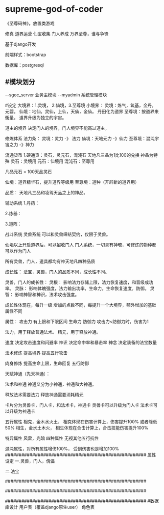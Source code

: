 # supreme-god-of-coder
《至尊码神》，放置类游戏

修真
道界运营
仙宝收集
门人养成
万界至尊，谁与争锋

基于django开发

前端样式：bootstrap

数据库：postgresql



#模块划分
-
--sgoc_server 业务主模块
--myadmin  系统管理模块


#设定
大境界：1.灵境， 2.仙境，3.至尊境
小境界：
灵境：炼气，筑基，金丹，元婴。
仙境：地仙，灵仙，上仙，天仙，金仙。  丹田化为道界
至尊境：按道界来衡量。   道界升级为独立的宇宙。

道主的境界 决定门人的境界，门人境界不能高过道主，

修炼体系
法力条：
灵境：灵力 -》 法力
仙境：天地元力 -》仙力
至尊境：混沌宇宙之力 -》神力

流通货币
1.硬通货：灵石，灵元石，混沌石
天地凡三品为1比100的兑换
神品为特殊
灵石：灵境用
元石：仙境用
混沌石：至尊用

凡品元石 = 100天品灵石


仙境：道界精华石，提升道界等级用
至尊境：道种（开辟新的道界用）

品质：
天地凡三品和凌驾天品之上的神品。


辅助系统
1.丹药：

2.炼器：

3.道阵：

战斗系统
灵兽系统
可以和灵兽缔结契约，仅限于灵兽。

仙境以上开启道界后，可以招收门人
门人系统，一切具有神魂，可修炼的物种都可以作为门人


所有灵兽，门人，道具都均有神天地凡四种品质

成长性：
法宝，灵兽，门人的品质不同，成长性不同。

灵兽，门人的成长性：
灵根： 影响法力存储上限，法力恢复速度，和晋级成功率。
灵脉： 影响体魄强度，法力输出功率，生命力，生命恢复速度，防御。
灵智： 影响神智和神识，法术攻击强度。

成长性体现在，每升一级 增加的点数不同，每提升一个大境界，额外增加的基础属性不同

属性：
攻击力  有上限和下限区间
生命力
防御力  攻击力<防御力时，伤害为1

法力，用于释放普通法术。
精元，用于释放神通。

速度  决定攻击速度和闪避率
神识  决定命中率和暴击率
神念  决定装备的法宝数量

法术修炼
提高境界
提高五行攻击

肉身修炼
提高生命上限，生命回复
五行防御



天赋神通（先天神通）：

法术和神通
神通又分为小神通，神通和大神通。

释放法术需要法力
释放神通需要消耗精元


卡片分为灵兽卡，门人卡，和法术卡，神通卡
灵兽卡可以升级为门人卡
法术卡可以升级为神通卡


五行属性
相克，金木水火土，  相克体现在伤害计算上，伤害提升100% 或者降低50%
相生，金水土木火，  相生体现在合击计算上，合击技能伤害提升100%

特异属性
风雷，光暗 四种属性 无视其他五行抗性

混沌属性，对所有属性增伤100%， 受到伤害也是增加100%
####################################################
属性设定
一.灵兽，门人，傀儡

二.法宝


####################################################


####################################################


####################################################
#数据库设计
用户表（覆盖django原生user）
角色表